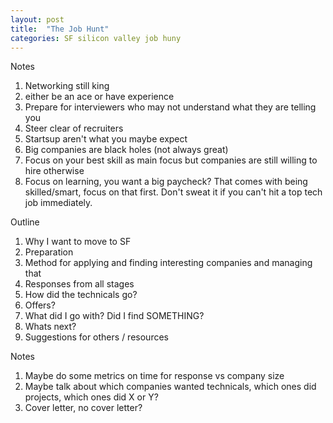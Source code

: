 ```yaml
---
layout: post
title:  "The Job Hunt"
categories: SF silicon valley job huny
---
```


Notes
1) Networking still king
2) either be an ace or have experience
3) Prepare for interviewers who may not understand what they are telling you
4) Steer clear of recruiters
5) Startsup aren't what you maybe expect
6) Big companies are black holes (not always great)
7) Focus on your best skill as main focus but companies are still willing to hire otherwise
8) Focus on learning, you want a big paycheck? That comes with being skilled/smart, focus on that first. Don't sweat it if you can't hit a top tech job immediately.

Outline
1) Why I want to move to SF
2) Preparation
3) Method for applying and finding interesting companies and managing that
4) Responses from all stages
5) How did the technicals go?
6) Offers?
7) What did I go with? Did I find SOMETHING?
8) Whats next?
9) Suggestions for others / resources

Notes
1) Maybe do some metrics on time for response vs company size
2) Maybe talk about which companies wanted technicals, which ones did projects, which ones did X or Y?
3) Cover letter, no cover letter?
